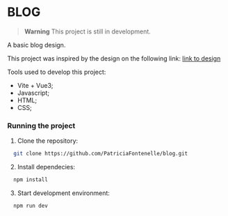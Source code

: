 # BLOG
> **Warning**
This project is still in development.

A basic blog design. 

This project was inspired by the design on the following link:
[link to design](https://www.figma.com/file/Yb9IBH56g7T1hdIyZ3BMNO/Desafios---Codel%C3%A2ndia?type=design&node-id=0-1&mode=design&t=wlns2QRZDBmoCE6c-0)

Tools used to develop this project:
- Vite + Vue3;
- Javascript;
- HTML;
- CSS;

### Running the project
1. Clone the repository:
  ```bash
    git clone https://github.com/PatriciaFontenelle/blog.git
  ```
2. Install dependecies:
  ```bash
    npm install
  ```
3. Start development environment:
  ```bash
    npm run dev
  ```

